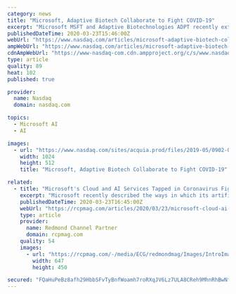 ```yaml
---
category: news
title: "Microsoft, Adaptive Biotech Collaborate to Fight COVID-19"
excerpt: "Microsoft MSFT and Adaptive Biotechnologies ADPT recently extended partnership in a bid to aid public health officials and researchers to access and track data pertaining to COVID-19 patient immune responses."
publishedDateTime: 2020-03-23T15:46:00Z
webUrl: "https://www.nasdaq.com/articles/microsoft-adaptive-biotech-collaborate-to-fight-covid-19-2020-03-23"
ampWebUrl: "https://www.nasdaq.com/articles/microsoft-adaptive-biotech-collaborate-to-fight-covid-19-2020-03-23?amp"
cdnAmpWebUrl: "https://www-nasdaq-com.cdn.ampproject.org/c/s/www.nasdaq.com/articles/microsoft-adaptive-biotech-collaborate-to-fight-covid-19-2020-03-23?amp"
type: article
quality: 89
heat: 102
published: true

provider:
  name: Nasdaq
  domain: nasdaq.com

topics:
  - Microsoft AI
  - AI

images:
  - url: "https://www.nasdaq.com/sites/acquia.prod/files/2019-05/0902-Q19%20Total%20Markets%20photos%20and%20gif_CC8.jpg?2130115734"
    width: 1024
    height: 512
    title: "Microsoft, Adaptive Biotech Collaborate to Fight COVID-19"

related:
  - title: "Microsoft's Cloud and AI Services Tapped in Coronavirus Fight"
    excerpt: "Microsoft recently described the ways in which its artificial intelligence (AI) and machine learning offerings, as well as its Azure cloud, are being used by researchers and other public health groups responding to the ongoing coronavirus (COVID-19) pandemic. In one collaboration announced Friday, Adaptive Biotechnologies Corp. and Microsoft ..."
    publishedDateTime: 2020-03-23T16:45:00Z
    webUrl: "https://rcpmag.com/articles/2020/03/23/microsoft-cloud-ai-coronavirus-research.aspx"
    type: article
    provider:
      name: Redmond Channel Partner
      domain: rcpmag.com
    quality: 54
    images:
      - url: "https://rcpmag.com/-/media/ECG/redmondmag/Images/IntroImages2017/1017red_F2Ransomware.jpg"
        width: 647
        height: 450

secured: "FQaHuPeBz8afh29HbbSFvTyBnfWoamh7roRXqJV6Lz7ULA8CReh9MhnRhBwNfATOXVKONyR4tw69TaDpg+4T+7kr5mOpa7v1bb0Pmcquzje6hxkv/n06CrWeQjWNLeX0SADGvWmPP+99Fh5uMr0XdkXqhbb/6oQlfxarbTqnhBk1WAuB5jNqFyb2JI6tSIWw0M5UoJVu2oByC+ArYKt4xWMCRKs0K8VLdr9MOqvrHHV2D/Jqsoi35kl2w1XYRAXlwl3AHqiPjWttQY8LS2IewiW3jR8LYpLAlS07RdX0Ol33O8T3I2B5qTd4hGt6bJqm;IcGNa8GiHzaXtkl9HomcVg=="
---
```



